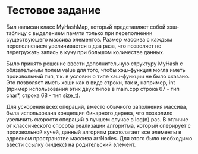 # Тестовое задание
Был написан класс MyHashMap, который представляет собой хэш-таблицу с выделением памяти только при переполнении существующего массива элементов. Размер массива с каждым переполнением увеличивается в два раза, что позволяет не перегружать запись в кучу при большом количестве данных.

Было принято решение ввести дополнительную структуру MyHash с обязательным полем value для того, чтобы хэш-функция могла иметь произвольный тип, т.к. в условии о типе хэш-функции не было сказано. Это позволяет иметь хэши как в виде строки, так и, например, int (пример использования этих двух типов в main.cpp строка 67 - тип char*, строка 68 - тип size_t).

Для ускорения всех операций, вместо обычного заполнения массива, была использована концепция бинарного дерева, что позволило увеличить скорости операций в лучшем случае в log(n) раз. В отличие от классического способа реализации алгоритма, который оперирует с произвольной кучей, данный алгоритм располагает все элементы в адресном пространстве массива arrNodes. Для этого было необходимо ввести ссылку (индекс) на родительский элемент.
